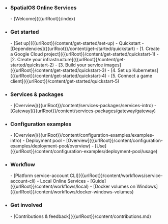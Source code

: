 - <h3>SpatialOS Online Services</h3>   
    - [Welcome]({{urlRoot}}/index)
- <h3>Get started</h3>
    - [Set up]({{urlRoot}}/content/get-started/set-up)
    - Quickstart
        - [Dependencies]({{urlRoot}}/content/get-started/quickstart)
        - [1. Create a Google Cloud project]({{urlRoot}}/content/get-started/quickstart-1)
        - [2. Create your infrastructure]({{urlRoot}}/content/get-started/quickstart-2)
        - [3. Build your service images]({{urlRoot}}/content/get-started/quickstart-3)
        - [4. Set up Kubernetes]({{urlRoot}}/content/get-started/quickstart-4)
        - [5. Connect a game client]({{urlRoot}}/content/get-started/quickstart-5)
- <h3>Services & packages</h3>
    - [Overview]({{urlRoot}}/content/services-packages/services-intro)
    - [Gateway]({{urlRoot}}/content/services-packages/gateway/gateway)
- <h3>Configuration examples</h3>
    - [Overview]({{urlRoot}}/content/configuration-examples/examples-intro)
    - Deployment pool
        - [Overview]({{urlRoot}}/content/configuration-examples/deployment-pool/overview)
        - [Use]({{urlRoot}}/content/configuration-examples/deployment-pool/usage)
- <h3>Workflow</h3>
    - [Platform service-account CLI]({{urlRoot}}/content/workflows/service-account-cli)
    - Local Online Services
        - [Guide]({{urlRoot}}/content/workflows/local)
        - [Docker volumes on Windows]({{urlRoot}}/content/workflows/docker-windows-volumes)
- <h3>Get involved</h3>
    - [Contributions & feedback]({{urlRoot}}/content/contributions.md)
  